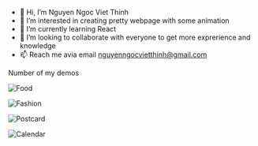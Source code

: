 - 👋 Hi, I’m Nguyen Ngoc Viet Thinh
- 👀 I’m interested in creating pretty webpage with some animation 
- 🌱 I’m currently learning React
- 💞️ I’m looking to collaborate with everyone to get more exprerience and knowledge
- 📫 Reach me avia email nguyenngocvietthinh@gmail.com

Number of my demos

![Food](https://i.imgur.com/e68iGWT.png)

![Fashion](https://i.imgur.com/wvUtCND.png)

![Postcard](https://i.imgur.com/uTtHKS9.png)

![Calendar](https://i.imgur.com/cuANOSi.png)

<!---
kaizzz2001/kaizzz2001 is a ✨ special ✨ repository because its `README.md` (this file) appears on your GitHub profile.
You can click the Preview link to take a look at your changes.
--->
